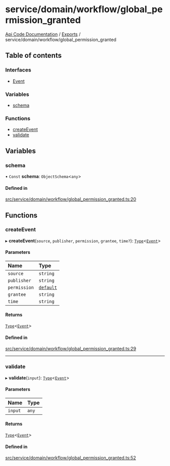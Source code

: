 # service/domain/workflow/global\_permission\_granted
 
[Api Code Documentation](../README.md) / [Exports](../modules.md) / service/domain/workflow/global\_permission\_granted

## Table of contents

### Interfaces

- [Event](../interfaces/service_domain_workflow_global_permission_granted.Event.md)

### Variables

- [schema](service_domain_workflow_global_permission_granted.md#schema)

### Functions

- [createEvent](service_domain_workflow_global_permission_granted.md#createevent)
- [validate](service_domain_workflow_global_permission_granted.md#validate)

## Variables

### schema

• `Const` **schema**: `ObjectSchema`<`any`\>

#### Defined in

[src/service/domain/workflow/global_permission_granted.ts:20](https://github.com/openkfw/TruBudget/blob/0804644/api/src/service/domain/workflow/global_permission_granted.ts#L20)

## Functions

### createEvent

▸ **createEvent**(`source`, `publisher`, `permission`, `grantee`, `time?`): [`Type`](result.md#type)<[`Event`](../interfaces/service_domain_workflow_global_permission_granted.Event.md)\>

#### Parameters

| Name | Type |
| :------ | :------ |
| `source` | `string` |
| `publisher` | `string` |
| `permission` | [`default`](authz_intents.md#default) |
| `grantee` | `string` |
| `time` | `string` |

#### Returns

[`Type`](result.md#type)<[`Event`](../interfaces/service_domain_workflow_global_permission_granted.Event.md)\>

#### Defined in

[src/service/domain/workflow/global_permission_granted.ts:29](https://github.com/openkfw/TruBudget/blob/0804644/api/src/service/domain/workflow/global_permission_granted.ts#L29)

___

### validate

▸ **validate**(`input`): [`Type`](result.md#type)<[`Event`](../interfaces/service_domain_workflow_global_permission_granted.Event.md)\>

#### Parameters

| Name | Type |
| :------ | :------ |
| `input` | `any` |

#### Returns

[`Type`](result.md#type)<[`Event`](../interfaces/service_domain_workflow_global_permission_granted.Event.md)\>

#### Defined in

[src/service/domain/workflow/global_permission_granted.ts:52](https://github.com/openkfw/TruBudget/blob/0804644/api/src/service/domain/workflow/global_permission_granted.ts#L52)
